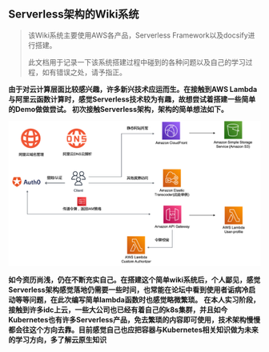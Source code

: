 ## Serverless架构的Wiki系统
>该Wiki系统主要使用AWS各产品，Serverless Framework以及docsify进行搭建。
>
>此文档用于记录一下该系统搭建过程中碰到的各种问题以及自己的学习过程，如有错误之处，请予指正。
<!-- ![github p](_images/deploy-github-pages.png)图片测试-->

**由于对云计算层面比较感兴趣，许多新兴技术应运而生。在接触到AWS Lambda与阿里云函数计算时，感觉Serverless技术较为有趣，故想尝试着搭建一些简单的Demo做做尝试。
初次接触Serverless架构，架构的简单想法如下。**

![architect p](client/dist/_images/architeture.png)


**如今资历尚浅，仍在不断充实自己。在搭建这个简单wiki系统后，个人鄙见，感觉Serverless架构感觉落地仍需要一些时间，也常能在论坛中看到使用者诟病冷启动等等问题，在此次编写简单lambda函数时也感觉略微繁琐。**
**在本人实习阶段，接触到许多idc上云，一些大公司也已经有着自己的k8s集群，并且如今Kubernetes也有许多Serverless产品，免去繁琐的内容即可使用，技术架构慢慢都会往这个方向去靠。目前感觉自己也应把容器与Kubernetes相关知识做为未来的学习方向，多了解云原生知识**